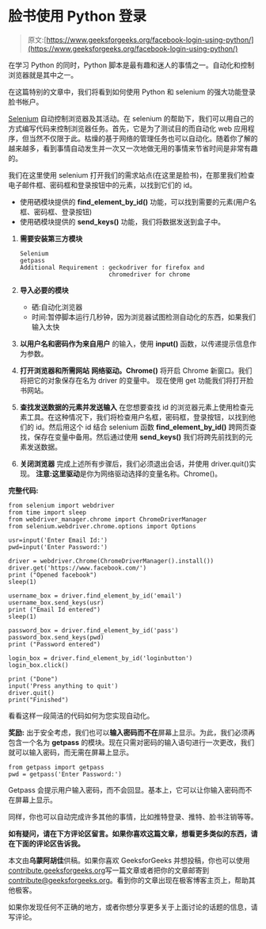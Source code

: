 # 脸书使用 Python 登录

> 原文:[https://www.geeksforgeeks.org/facebook-login-using-python/](https://www.geeksforgeeks.org/facebook-login-using-python/)

在学习 Python 的同时，Python 脚本是最有趣和迷人的事情之一。自动化和控制浏览器就是其中之一。

在这篇特别的文章中，我们将看到如何使用 Python 和 selenium 的强大功能登录脸书帐户。

[Selenium](https://www.geeksforgeeks.org/browser-automation-using-selenium/) 自动控制浏览器及其活动。在 selenium 的帮助下，我们可以用自己的方式编写代码来控制浏览器任务。首先，它是为了测试目的而自动化 web 应用程序，但当然不仅限于此。枯燥的基于网络的管理任务也可以自动化。随着你了解的越来越多，看到事情自动发生并一次又一次地做无用的事情来节省时间是非常有趣的。

我们在这里使用 selenium 打开我们的需求站点(在这里是脸书)，在那里我们检查电子邮件框、密码框和登录按钮中的元素，以找到它们的 id。

*   使用硒模块提供的 **find_element_by_id()** 功能，可以找到需要的元素(用户名框、密码框、登录按钮)
*   使用硒模块提供的 **send_keys()** 功能，我们将数据发送到盒子中。

1.  **需要安装第三方模块**

    ```
    Selenium 
    getpass
    Additional Requirement : geckodriver for firefox and 
                             chromedriver for chrome

    ```

2.  **导入必要的模块**
    *   硒:自动化浏览器
    *   时间:暂停脚本运行几秒钟，因为浏览器试图检测自动化的东西，如果我们输入太快
3.  **以用户名和密码作为来自用户**
    的输入，使用 **input()** 函数，以传递提示信息作为参数。
4.  **打开浏览器和所需网站**
    **网络驱动。Chrome()** 将开启 Chrome 新窗口。我们将把它的对象保存在名为 driver 的变量中。
    现在使用 get 功能我们将打开脸书网站。
5.  **查找发送数据的元素并发送输入**
    在您想要查找 id 的浏览器元素上使用检查元素工具。在这种情况下，我们将检查用户名框，密码框，登录按钮，以找到他们的 id。然后用这个 id 结合 selenium 函数 **find_element_by_id()** 跨网页查找，保存在变量中备用。然后通过使用 **send_keys()** 我们将跨先前找到的元素发送数据。
6.  **关闭浏览器**
    完成上述所有步骤后，我们必须退出会话，并使用 driver.quit()实现。
    **注意:**这里**驱动**是你为网络驱动选择的变量名称。Chrome()。

**完整代码:**

```
from selenium import webdriver
from time import sleep
from webdriver_manager.chrome import ChromeDriverManager
from selenium.webdriver.chrome.options import Options 

usr=input('Enter Email Id:') 
pwd=input('Enter Password:') 

driver = webdriver.Chrome(ChromeDriverManager().install())
driver.get('https://www.facebook.com/')
print ("Opened facebook")
sleep(1)

username_box = driver.find_element_by_id('email')
username_box.send_keys(usr)
print ("Email Id entered")
sleep(1)

password_box = driver.find_element_by_id('pass')
password_box.send_keys(pwd)
print ("Password entered")

login_box = driver.find_element_by_id('loginbutton')
login_box.click()

print ("Done")
input('Press anything to quit')
driver.quit()
print("Finished")
```

看看这样一段简洁的代码如何为您实现自动化。

**奖励:**
出于安全考虑，我们也可以**输入密码而不在**屏幕上显示。为此，我们必须再包含一个名为 **getpass** 的模块。现在只需对密码的输入语句进行一次更改，我们就可以输入密码，而无需在屏幕上显示。

```
from getpass import getpass
pwd = getpass('Enter Password:') 
```

Getpass 会提示用户输入密码，而不会回显。基本上，它可以让你输入密码而不在屏幕上显示。

同样，你也可以自动完成许多其他的事情，比如推特登录、推特、脸书注销等等。

**如有疑问，请在下方评论区留言。如果你喜欢这篇文章，想看更多类似的东西，请在下面的评论区告诉我。**

本文由**乌蒙阿胡佳**供稿。如果你喜欢 GeeksforGeeks 并想投稿，你也可以使用[contribute.geeksforgeeks.org](http://www.contribute.geeksforgeeks.org)写一篇文章或者把你的文章邮寄到 contribute@geeksforgeeks.org。看到你的文章出现在极客博客主页上，帮助其他极客。

如果你发现任何不正确的地方，或者你想分享更多关于上面讨论的话题的信息，请写评论。